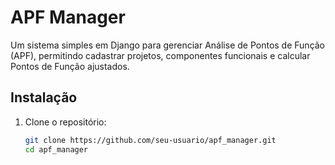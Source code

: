 # APF Manager

Um sistema simples em Django para gerenciar Análise de Pontos de Função (APF), permitindo cadastrar projetos, componentes funcionais e calcular Pontos de Função ajustados.

## Instalação

1. Clone o repositório:
   ```bash
   git clone https://github.com/seu-usuario/apf_manager.git
   cd apf_manager